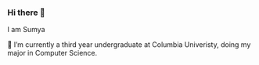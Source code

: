 ### Hi there 👋 
I am Sumya 

🔭 I’m currently a third year undergraduate at Columbia Univeristy, doing my major in Computer Science.
<!-- - 🌱 I’m currently learning ...
- 👯 I’m looking to collaborate on ...
- 🤔 I’m looking for help with ...
- 💬 Ask me about ...
- 📫 How to reach me: ...
- 😄 Pronouns: ...
- ⚡ Fun fact: ...
-->
